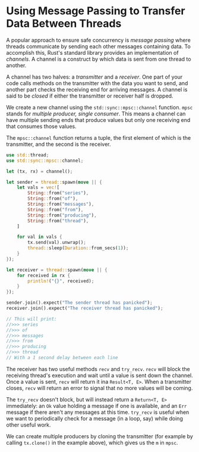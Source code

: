 # Using Message Passing to Transfer Data Between Threads

A popular approach to ensure safe concurrency is *message passing* where threads
communicate by sending each other messages containing data. To accomplish this,
Rust's standard library provides an implementation of *channels*. A channel is
a construct by which data is sent from one thread to another.

A channel has two halves: a *transmitter* and a *receiver*. One part of your
code calls methods on the transmitter with the data you want to send, and
another part checks the receiving end for arriving messages. A channel is said
to be *closed* if either the transmitter or receiver half is dropped.

We create a new channel using the `std::sync::mpsc::channel` function. `mpsc`
stands for *multiple producer, single consumer*. This means a channel can have
multiple sending ends that produce values but only one receiving end that
consumes those values.

The `mpsc::channel` function returns a tuple, the first element of which is the
transmitter, and the second is the receiver.

```rust
use std::thread;
use std::sync::mpsc::channel;

let (tx, rx) = channel();

let sender = thread::spawn(move || {
    let vals = vec![
        String::from("series"),
        String::from("of"),
        String::from("messages"),
        String::from("from"),
        String::from("producing"),
        String::from("thread"),
    ]

    for val in vals {
        tx.send(val).unwrap();
        thread::sleep(Duration::from_secs(1));
    }
});

let receiver = thread::spawn(move || {
    for received in rx {
        println!("{}", received);
    }
});

sender.join().expect("The sender thread has panicked");
receiver.join().expect("The receiver thread has panicked");

// This will print:
//>>> series
//>>> of
//>>> messages
//>>> from
//>>> producing
//>>> thread
// With a 1 second delay between each line
```

The receiver has two useful methods `recv` and `try_recv`. `recv` will block
the receiving thread's execution and wait until a value is sent down the
channel. Once a value is sent, `recv` will return it ina  `Result<T, E>`. When a
transmitter closes, `recv` will return an error to signal that no more values
will be coming.

The `try_recv` doesn't block, but will instead return a `Return<T, E>`
immediately: an `Ok` value holding a message if one is available, and an `Err`
message if there aren't any messages at this time. `try_recv` is useful when
we want to periodically check for a message (in a loop, say) while doing other
useful work.

We can create multiple producers by cloning the transmitter (for example by
calling `tx.clone()` in the example above), which gives us the `m` in `mpsc`.
